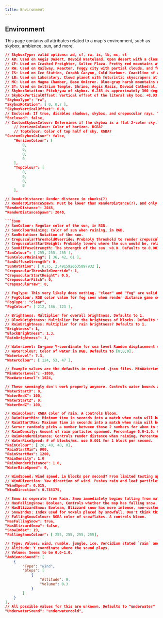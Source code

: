 ```yaml
---
title: Environment
---
```


## Environment
This page contains all attributes related to a map's environment, such as skybox, ambience, sun, and more.
```json
// SkyboxType: valid options: ad, cf, rw, is, lb, mc, st
// AD: Used on Aegis Desert, Devoid Wasteland. Open desert with a clear sky, mountains and plenty of sand. A pink planet (moon?) and blue planet with rings.
// CF: Used on Crashed Freighter, Soltec Plaza. Pretty red mountains at sunset in the open waters. No planets visible but plenty of very bright stars.
// RW: Used on Railway, Reactor. Foggy city with partial clouds, and futuristic skyscrapers riddled with pipes. No planets visible.
// IS: Used on Ice Station, Corahk Canyon, Cold Harbour. Coastline of an island with extreme snow mountains, partial clouds. No planets visible. This skybox/planet is confirmed to be NYX-03.
// LB: Used on Laboratory. Cloud planet with futuristic skyscrapers at sunset. A blue gas planet is visible. This may be the same planet seen in the default Space skybox.
// MC: Used on Magma Chamber, Base Omicron. Blue-gray harsh mountains with some "pwetty stars" (quote from Paddy on Steam). Unlit-side of a planet with a blue atmosphere. This MAY be the same planet as in the default Space skybox, but I don't think this is confirmed.
// ST: Used on Soltrium Temple, Shrine, Aegis Oasis, Devoid Cathedral. Pleasant blue-gray mountains with medium clouds. Red planet and a gray moon(?) visible.
// SkyboxRotation: Pitch/yaw of skybox. 6.283 is approximately 360 degrees on both. π*2?
// SkyboxVerticalOffset: Vertical offset of the literal sky box. +0.93 or -0.93 maximum before the void is exposed.
"SkyboxType": "rw",
"SkyboxRotation": [ 0, 0.7 ],
"SkyboxVerticalOffset": 0.0,
// Enclosed: If true, disables shadows, skybox, and crepuscular rays. This also makes the top of the map not meshed, which lets you see into the map from the spawn screen.
"Enclosed": false,
// CustomSkyboxColour: Determines if the skybox is a flat 2-color sky. True/false.
    // HorizonColour: Color of horizon. RGBA?
    // TopColour: Color of top half of sky. RGBA?
"CustomSkyboxColour": false,
    "HorizonColour": [
        0,
        0,
        0,
        0
    ],
    "TopColour": [
        0,
        0,
        0,
        0
    ],
```

```json
// RenderDistance: Render distance in chunks(?)
// RenderDistanceSpawn: Must be lower than RenderDistance(?), and only takes effect if RenderDistance is below ~1024.
"RenderDistance": 2048,
"RenderDistanceSpawn": 2048,

```json
// SunColour: Regular color of the sun, in RGB.
// SunColourRaining: Color of sun when raining, in RGB.
// SunRotation: Rotation of the sun.
// CrepuscularThresholdOverride: Probably threshold to render crepuscular rays. 0.0 to ~2.0; though it does start to get a bit glitchy after about 1.5.
// CrepuscularStartHeight: Probably lowers where the sun would be, relative to clouds? Because lowering this value causes more rays to shine through. 0.0-1.0.
// SunDiffuseStrength: The strength of the sun. >0.0. Defaults to 0.001.
"SunColour": [ 255, 255, 255 ],
"SunColourRaining": [ 36, 42, 61 ],
"SunDiffuseStrength": 0,
"SunRotation": [ 0.75, 2.4915926535897932 ],
"CrepuscularThresholdOverride": 1,
"CrepuscularStartHeight": 0.5,
"CrepuscularPitch": 0,
"CrepuscularYaw": 0,
```

```json
// FogType: This very likely does nothing. "clear" and "fog" are valid.
// FogColour: RGB color value for fog seen when render distance game setting is low enough?
"FogType": "clear",
"FogColour": [ 212, 166, 123 ],
```

```json
// Brightness: Multiplier for overall brightness. Defaults to 1.
// BlockBrightness: Multiplier for the brightness of blocks. Defaults to 1.3.
// RainBrightness: Multiplier for rain brightness? Defaults to 1.
"Brightness": 1,
"BlockBrightness": 1.3,
"RainBrightness": 1,
```

```json
// WaterLevel: In-game Y-coordinate for sea level Random displacement can reach up to about 0.2 above the specified coordinate. Defaults to 0.
// WaterColour: Color of water in RGB. Defaults to [0,0,0].
"WaterLevel": 7.3,
"WaterColour": [ 124, 53, 47 ],

// Example values are the defaults in received .json files. MinWaterLevel seemingly does nothing and MaxWaterLevel is a maximum for WaterLevel's value.
"MinWaterLevel": -1000,
"MaxWaterLevel": 1024,

// These seemingly don't work properly anymore. Controls water bounds and where modified player movement ends.
"WaterStartX": 0,
"WaterEndX": 100,
"WaterStartZ": 0,
"WaterEndZ": 100,
```

```json
// RainColour: RGBA color of rain. A controls bloom.
// RainStartMin: Minimum time in seconds into a match when rain will begin falling.
// RainStartMax: Maximum time in seconds into a match when rain will begin falling.
// Server randomly picks a number between those 2 numbers for when to start raining.
// RainDensity: Amount of rain particles spawned. Percentage 0.0-1.0. 0.75 for 25% less rain particles.
// RainRenderDistance: Controls render distance when raining. Percentage 0.0-1.0. 0.5 for 50% lower render distance.
// WaterRiseSpeed: # of blocks/ms. use 0.001 for 1 block per second.
"RainColour": [ 20, 40, 40, 0],
"RainStartMin": 900,
"RainStartMax": 1200,
"RainDensity": 1.0
"RainRenderDistance": 1.0,
"WaterRiseSpeed": 0,
```

```json
// WindSpeed: Wind speed, in blocks per second? From limited testing appears to do nothing to falling rain/snow.
// WindDirection: Yaw direction of wind. Pushes rain and leaf particles horizontally.
"WindSpeed": 0.015,
"WindDirection": 0.785375,
```

```json
// Snow is seperate from Rain. Snow immediately begins falling from match start.
// HasFallingSnow: Boolean, Controls whether the map has falling snow.
// HasBlizzardSnow: Boolean, Blizzard snow has more intense, non-customizable wind applied. Overrides HasFallingSnow.
// SnowIndex: Index used for voxels placed by snowfall. Don't think this works anymore.
// FallingSnowColour: RGBA color of snowflakes. A controls bloom.
"HasFallingSnow": true,
"HasBlizzardSnow": false,
"SnowIndex": 19,
"FallingSnowColour": [ 255, 255, 255, 255],
```

```json
// Type: Values: wind, rumble, jungle, ice. Vercidium stated `rain` and `ship` may exist but it appears they don't.
// Altitude: Y coordinate where the sound plays.
// Volume: Seems to be 0.0-1.0.
"AmbienceSound": [
    {
        "Type": "wind",
        "Steps": [
            {
                "Altitude": 0,
                "Volume": 0.3
            }
        ]
    }
],
// All possible values for this are unknown. Defaults to "underwater"
"UnderwaterSound": "underwatercold",

```